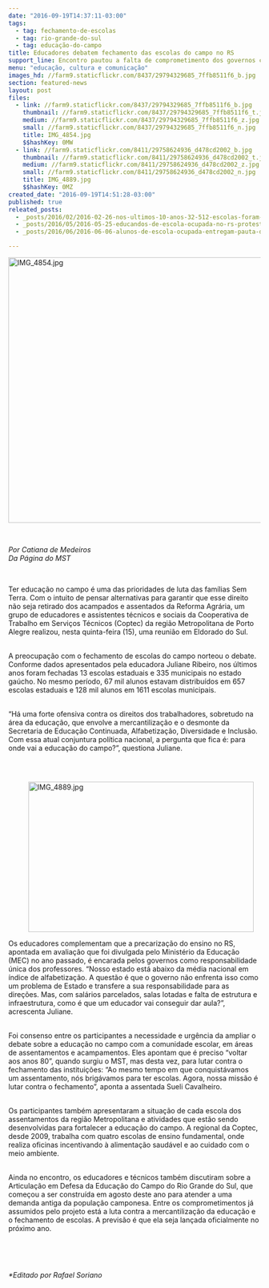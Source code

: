 ```yaml
---
date: "2016-09-19T14:37:11-03:00"
tags:
  - tag: fechamento-de-escolas
  - tag: rio-grande-do-sul
  - tag: educação-do-campo
title: Educadores debatem fechamento das escolas do campo no RS
support_line: Encontro pautou a falta de comprometimento dos governos com a educação do campo
menu: "educação, cultura e comunicação"
images_hd: //farm9.staticflickr.com/8437/29794329685_7ffb8511f6_b.jpg
section: featured-news
layout: post
files:
  - link: //farm9.staticflickr.com/8437/29794329685_7ffb8511f6_b.jpg
    thumbnail: //farm9.staticflickr.com/8437/29794329685_7ffb8511f6_t.jpg
    medium: //farm9.staticflickr.com/8437/29794329685_7ffb8511f6_z.jpg
    small: //farm9.staticflickr.com/8437/29794329685_7ffb8511f6_n.jpg
    title: IMG_4854.jpg
    $$hashKey: 0MW
  - link: //farm9.staticflickr.com/8411/29758624936_d478cd2002_b.jpg
    thumbnail: //farm9.staticflickr.com/8411/29758624936_d478cd2002_t.jpg
    medium: //farm9.staticflickr.com/8411/29758624936_d478cd2002_z.jpg
    small: //farm9.staticflickr.com/8411/29758624936_d478cd2002_n.jpg
    title: IMG_4889.jpg
    $$hashKey: 0MZ
created_date: "2016-09-19T14:51:28-03:00"
published: true
releated_posts:
  - _posts/2016/02/2016-02-26-nos-ultimos-10-anos-32-512-escolas-foram-fechadas-diz-educadora.md
  - _posts/2016/05/2016-05-25-educandos-de-escola-ocupada-no-rs-protestam-em-defesa-da-educacao-publica.md
  - _posts/2016/06/2016-06-06-alunos-de-escola-ocupada-entregam-pauta-de-reivindicacoes-ao-governo-do-rs.md

---
```

<p><img alt="IMG_4854.jpg" height="530" src="//farm9.staticflickr.com/8437/29794329685_7ffb8511f6_b.jpg" width="700" /></p>

<p>&nbsp;</p>

<p><em>Por Catiana de Medeiros<br />
Da P&aacute;gina do MST</em></p>

<p>&nbsp;</p>

<p>Ter educa&ccedil;&atilde;o no campo &eacute; uma das prioridades de luta das fam&iacute;lias Sem Terra. Com o intuito de pensar alternativas para garantir que esse direito n&atilde;o seja retirado dos acampados e assentados da Reforma Agr&aacute;ria, um grupo de educadores e assistentes t&eacute;cnicos e sociais da Cooperativa de Trabalho em Servi&ccedil;os T&eacute;cnicos (Coptec) da regi&atilde;o Metropolitana de Porto Alegre realizou, nesta quinta-feira (15), uma reuni&atilde;o em Eldorado do Sul.</p>

<p><br />
A preocupa&ccedil;&atilde;o com o fechamento de escolas do campo norteou o debate. Conforme dados apresentados pela educadora Juliane Ribeiro, nos &uacute;ltimos anos foram fechadas 13 escolas estaduais e 335 municipais no estado ga&uacute;cho. No mesmo per&iacute;odo, 67 mil alunos estavam distribu&iacute;dos em 657 escolas estaduais e 128 mil alunos em 1611 escolas municipais.</p>

<p><br />
&ldquo;H&aacute; uma forte ofensiva contra os direitos dos trabalhadores, sobretudo na &aacute;rea da educa&ccedil;&atilde;o, que envolve a mercantiliza&ccedil;&atilde;o e o desmonte da Secretaria de Educa&ccedil;&atilde;o Continuada, Alfabetiza&ccedil;&atilde;o, Diversidade e Inclus&atilde;o. Com essa atual conjuntura pol&iacute;tica nacional, a pergunta que fica &eacute;: para onde vai a educa&ccedil;&atilde;o do campo?&rdquo;, questiona Juliane.</p>

<p>&nbsp;</p>

<figure class="image" style="float:left"><img alt="IMG_4889.jpg" height="300" src="//farm9.staticflickr.com/8411/29758624936_d478cd2002_b.jpg" width="450" />
<figcaption></figcaption>
</figure>

<p><br />
Os educadores complementam que a precariza&ccedil;&atilde;o do ensino no RS, apontada em avalia&ccedil;&atilde;o que foi divulgada pelo Minist&eacute;rio da Educa&ccedil;&atilde;o (MEC) no ano passado, &eacute; encarada pelos governos como responsabilidade &uacute;nica dos professores. &ldquo;Nosso estado est&aacute; abaixo da m&eacute;dia nacional em &iacute;ndice de alfabetiza&ccedil;&atilde;o. A quest&atilde;o &eacute; que o governo n&atilde;o enfrenta isso como um problema de Estado e transfere a sua responsabilidade para as dire&ccedil;&otilde;es. Mas, com sal&aacute;rios parcelados, salas lotadas e falta de estrutura e infraestrutura, como &eacute; que um educador vai conseguir dar aula?&rdquo;, acrescenta Juliane.</p>

<p><br />
Foi consenso entre os participantes a necessidade e urg&ecirc;ncia da ampliar o debate sobre a educa&ccedil;&atilde;o no campo com a comunidade escolar, em &aacute;reas de assentamentos e acampamentos. Eles apontam que &eacute; preciso &ldquo;voltar aos anos 80&rdquo;, quando surgiu o MST, mas desta vez, para lutar contra o fechamento das institui&ccedil;&otilde;es: &ldquo;Ao mesmo tempo em que conquist&aacute;vamos um assentamento, n&oacute;s brig&aacute;vamos para ter escolas. Agora, nossa miss&atilde;o &eacute; lutar contra o fechamento&rdquo;, aponta a assentada Sueli Cavalheiro.</p>

<p><br />
Os participantes tamb&eacute;m apresentaram a situa&ccedil;&atilde;o de cada escola dos assentamentos da regi&atilde;o Metropolitana e atividades que est&atilde;o sendo desenvolvidas para fortalecer a educa&ccedil;&atilde;o do campo. A regional da Coptec, desde 2009, trabalha com quatro escolas de ensino fundamental, onde realiza oficinas incentivando &agrave; alimenta&ccedil;&atilde;o saud&aacute;vel e ao cuidado com o meio ambiente.</p>

<p><br />
Ainda no encontro, os educadores e t&eacute;cnicos tamb&eacute;m discutiram sobre a Articula&ccedil;&atilde;o em Defesa da Educa&ccedil;&atilde;o do Campo do Rio Grande do Sul, que come&ccedil;ou a ser constru&iacute;da em agosto deste ano para atender a uma demanda antiga da popula&ccedil;&atilde;o camponesa. Entre os comprometimentos j&aacute; assumidos pelo projeto est&aacute; a luta contra a mercantiliza&ccedil;&atilde;o da educa&ccedil;&atilde;o e o fechamento de escolas. A previs&atilde;o &eacute; que ela seja lan&ccedil;ada oficialmente no pr&oacute;ximo ano.</p>

<p>&nbsp;</p>

<p>&nbsp;</p>

<p><em>*Editado por Rafael Soriano</em></p>
